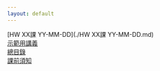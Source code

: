 ```yaml
---
layout: default
---
```


[HW XX課 YY-MM-DD](./HW XX課 YY-MM-DD.md)  
[示範用講義](./示範用講義.md)  
[總目錄](./總目錄.md)  
[課前須知](./課前須知.md)  
